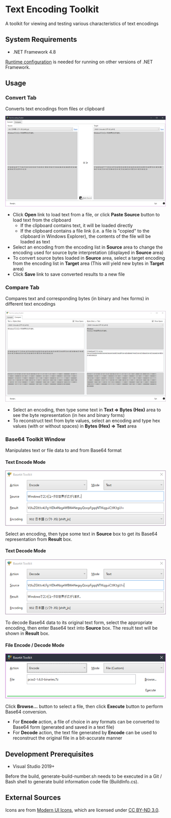 # Text Encoding Toolkit
A toolkit for viewing and testing various characteristics of text encodings

## System Requirements
* .NET Framework 4.8

[Runtime configuration](https://docs.microsoft.com/en-us/dotnet/framework/migration-guide/how-to-configure-an-app-to-support-net-framework-4-or-4-5) is needed for running on other versions of .NET Framework.

## Usage
### Convert Tab
Converts text encodings from files or clipboard

<p align="center">
  <img src="https://github.com/xlfdll/xlfdll.github.io/raw/master/images/projects/TextEncodingToolkit/TextEncodingToolkit-Convert.png"
       alt="Text Encoding Toolkit - Convert Tab" width="720">
</p>

* Click **Open** link to load text from a file, or click **Paste Source** button to load text from the clipboard
   * If the clipboard contains text, it will be loaded directly
   * If the clipboard contains a file link (i.e. a file is "copied" to the clipboard in Windows Explorer), the contents of the file will be loaded as text
* Select an encoding from the encoding list in **Source** area to change the encoding used for source byte interpretation (displayed in **Source** area)
* To convert source bytes loaded in **Source** area, select a target encoding from the encoding list in **Target** area (This will yield new bytes in **Target** area)
* Click **Save** link to save converted results to a new file

### Compare Tab
Compares text and corresponding bytes (in binary and hex forms) in different text encodings

<p align="center">
  <img src="https://github.com/xlfdll/xlfdll.github.io/raw/master/images/projects/TextEncodingToolkit/TextEncodingToolkit-Compare.png"
       alt="Text Encoding Toolkit - Compare Tab" width="720">
</p>

* Select an encoding, then type some text in **Text => Bytes (Hex)** area to see the byte representation (in hex and binary forms)
* To reconstruct text from byte values, select an encoding and type hex values (with or without spaces) in **Bytes (Hex) => Text** area

### Base64 Toolkit Window
Manipulates text or file data to and from Base64 format

#### Text Encode Mode

<p align="center">
  <img src="https://github.com/xlfdll/xlfdll.github.io/raw/master/images/projects/TextEncodingToolkit/TextEncodingToolkit-Base64-Text-Encode.png"
       alt="Text Encoding Toolkit - Base64 Toolkit Window - Text Encode Mode">
</p>

Select an encoding, then type some text in **Source** box to get its Base64 representation from **Result** box.

#### Text Decode Mode

<p align="center">
  <img src="https://github.com/xlfdll/xlfdll.github.io/raw/master/images/projects/TextEncodingToolkit/TextEncodingToolkit-Base64-Text-Decode.png"
       alt="Text Encoding Toolkit - Base64 Toolkit Window - Text Decode Mode">
</p>

To decode Base64 data to its original text form, select the appropriate encoding, then enter Base64 text into **Source** box. The result text will be shown in **Result** box.

#### File Encode / Decode Mode

<p align="center">
  <img src="https://github.com/xlfdll/xlfdll.github.io/raw/master/images/projects/TextEncodingToolkit/TextEncodingToolkit-Base64-File.png"
       alt="Text Encoding Toolkit - Base64 Toolkit Window - File Encode / Decode Mode">
</p>

Click **Browse...** button to select a file, then click **Execute** button to perform Base64 conversion.

* For **Encode** action, a file of choice in any formats can be converted to Base64 form (generated and saved in a text file)
* For **Decode** action, the text file generated by **Encode** can be used to reconstruct the original file in a bit-accurate manner

## Development Prerequisites
* Visual Studio 2019+

Before the build, generate-build-number.sh needs to be executed in a Git / Bash shell to generate build information code file (BuildInfo.cs).

## External Sources
Icons are from [Modern UI Icons](http://modernuiicons.com/), which are licensed under [CC BY-ND 3.0](https://github.com/Templarian/WindowsIcons/blob/master/WindowsPhone/license.txt).
